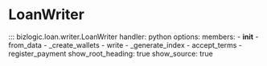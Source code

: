# LoanWriter

::: bizlogic.loan.writer.LoanWriter
    handler: python
    options:
      members:
        - __init__
        - from_data
        - _create_wallets
        - write
        - _generate_index
        - accept_terms
        - register_payment
      show_root_heading: true
      show_source: true
